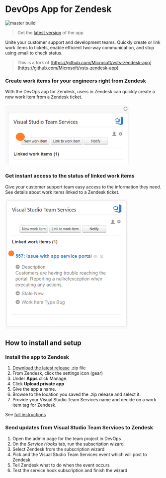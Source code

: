 # DevOps App for Zendesk

![master build](https://mseng.visualstudio.com/_apis/public/build/definitions/b924d696-3eae-4116-8443-9a18392d8544/6993/badge)

> Get the [latest version](https://github.com/CieloCosta/devops-zendesk-app/releases) of the app

Unite your customer support and development teams. Quickly create or link work items to tickets, enable efficient two-way communication, and stop using email to check status.

> This is a fork of [https://github.com/Microsoft/vsts-zendesk-app](https://github.com/Microsoft/vsts-zendesk-app)

### Create work items for your engineers right from Zendesk

With the DevOps app for Zendesk, users in Zendesk can quickly create a new work item from a Zendesk ticket.

![img](images/zendesk-screen1.png)

### Get instant access to the status of linked work items

Give your customer support team easy access to the information they need. See details about work items linked to a Zendesk ticket.

![img](images/zendesk-linked.png)

## How to install and setup

### Install the app to Zendesk

1. [Download the latest release](https://github.com/CieloCosta/DevOps-zendesk-app/releases) .zip file
1. From Zendesk, click the settings icon (gear)
1. Under **Apps** click Manage.
1. Click **Upload private app**
1. Give the app a name.
1. Browse to the location you saved the .zip release and select it.
1. Provide your Visual Studio Team Services name and decide on a work item tag for Zendesk.

See [full instructions](https://www.visualstudio.com/docs/marketplace/integrate/service-hooks/services/zendesk)

### Send updates from Visual Studio Team Services to Zendesk

1. Open the admin page for the team project in DevOps
2. On the *Service Hooks* tab, run the subscription wizard
3. Select Zendesk from the subscription wizard
4. Pick and the Visual Studio Team Services event which will post to Zendesk
5. Tell Zendesk what to do when the event occurs
6. Test the service hook subscription and finish the wizard
